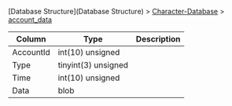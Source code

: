 [Database Structure](Database Structure) > [Character-Database](Character-Database) > [account_data](account_data)

Column | Type | Description
--- | --- | ---
AccountId | int(10) unsigned | 
Type | tinyint(3) unsigned | 
Time | int(10) unsigned | 
Data | blob | 
